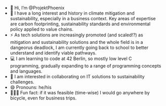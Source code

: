 - 👋 Hi, I’m @ProjektPhoenix
- 🌳 I have a long interest and history in climate mitigation and sustainability, especially in a business context. Key areas of expertise are carbon footprinting, sustainability standards and environmental policy applied to value chains.
- ⚡ As tech solutions are increasingly promoted (and scaled!?) as mitigation and sustainability solutions and the whole field is in a dangeorus deadlock, I am currently going back to school to better understand and identify viable pathways.
- 💻 I am learning to code at 42 Berlin, so mostly low level C programming, gradually expanding to a range of programming concepts and languages.
- 👀 I am interested in collaborating on IT solutions to sustainability challenges.
- 😄 Pronouns: he/his
- 🚵🏻‍♂️ Fun fact: if it was feasible (time-wise) I would go anywhere by bicycle, even for business trips.

<!---
ProjektPhoenix/ProjektPhoenix is a ✨ special ✨ repository because its `README.md` (this file) appears on your GitHub profile.
You can click the Preview link to take a look at your changes.
--->
